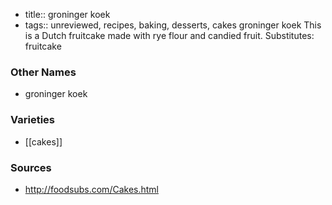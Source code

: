 - title:: groninger koek
- tags:: unreviewed, recipes, baking, desserts, cakes
groninger koek This is a Dutch fruitcake made with rye flour and candied fruit. Substitutes: fruitcake

### Other Names

* groninger koek

### Varieties

* [[cakes]]

### Sources
* http://foodsubs.com/Cakes.html
